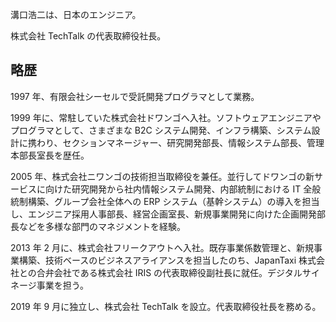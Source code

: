 溝口浩二は、日本のエンジニア。

株式会社 TechTalk の代表取締役社長。

## 略歴

1997 年、有限会社シーセルで受託開発プログラマとして業務。

1999 年に、常駐していた株式会社ドワンゴへ入社。ソフトウェアエンジニアやプログラマとして、さまざまな B2C システム開発、インフラ構築、システム設計に携わり、セクションマネージャー、研究開発部長、情報システム部長、管理本部長室長を歴任。

2005 年、株式会社ニワンゴの技術担当取締役を兼任。並行してドワンゴの新サービスに向けた研究開発から社内情報システム開発、内部統制における IT 全般統制構築、グループ会社全体への ERP システム（基幹システム）の導入を担当し、エンジニア採用人事部長、経営企画室長、新規事業開発に向けた企画開発部長などを多様な部門のマネジメントを経験。

2013 年 2 月に、株式会社フリークアウトへ入社。既存事業係数管理と、新規事業構築、技術ベースのビジネスアライアンスを担当したのち、JapanTaxi 株式会社との合弁会社である株式会社 IRIS の代表取締役副社長に就任。デジタルサイネージ事業を担う。

2019 年 9 月に独立し、株式会社 TechTalk を設立。代表取締役社長を務める。
